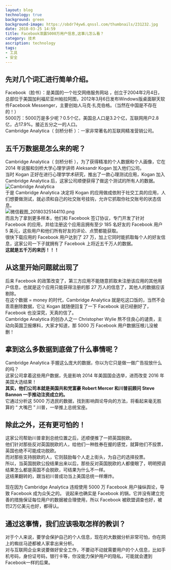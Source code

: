 ```yaml
---
layout: blog
technology: true
background: green
background-image: https://obdr74yw6.qnssl.com/thumbnails/231232.jpg
date: 2018-03-25 14:59
title: Facebook泄露5000万用户信息,这事儿怎么看？
category: 技术
ascription: technology
tags:
- 工具
- 安全
---
```


## 先对几个词汇进行简单介绍。 ##  
Facebook（脸书）：是美国的一个社交网络服务网站 ，创立于2004年2月4日，总部位于美国加利福尼亚州帕拉阿图，2012年3月6日发布Windows版桌面聊天软件Facebook Messenger，主要创始人马克·扎克伯格。（当然在中国是不存在的！）  
5000万：5000万是多少呢？0.5个亿，美国总人口是3.2个亿，互联网用户2.8亿，占17.9%。接近五分之一的人口。  
Cambridge Analytica（ 剑桥分析 ）：一家非常著名的互联网精准营销公司。  

## 五千万数据是怎么来的呢？ ##    
Cambridge Analytica（ 剑桥分析 ），为了获得精准的个人数据和个人画像，它在 2014 年说服和剑桥大学心理学讲师 Aleksandr Kogan 加入他们公司。  
当时 Kogan 正好在进行心理学学术研究，推出了一款心理测试应用，Kogan 加入 Cambridge Analytica 后，这家公司顺便获得了做这个测试的所有人的数据。  
![Cambridge Analytica](https://i.loli.net/2018/03/25/5ab743a20669b.png)  
于是 Cambridge Analytica 决定将 Kogan 的应用做成依附于社交工具的应用，人们想要做测试，就必须和自己的社交账号挂钩，允许它抓取你社交账号的状态信息。  
![微信截图_20180325144110.png](https://i.loli.net/2018/03/25/5ab74447df5eb.png)  
而且为了拿到更多样本，他们和 Facebook 签订协议，专门开发了针对 Facebook 的应用，并给注册这个应用且拥有至少 185 名好友的 Facebook 用户 5 美元，这些用户和他们所有好友的评论、点赞都能获取。  
很快下载应用的 Facebook 用户达到了 27 万，加上它同时能抓取每个人的好友信息，这家公司一下子就拥有了 Facebook 上将近五千万人的数据。  
**这就是五千万的来历！！！**  
 
## 从这里开始问题就出现了 ##  
后来 Facebook 的政策改变了，第三方应用不能随意抓取未注册该应用的其他用户信息，也就是这个应用只能获得注册的那 27 万人的信息了，其他人的数据应该剔除。  
在这个数据 = money 的时代，Cambridge Analytica 就是吃这口饭的，当然不会乖乖删除数据，它让 Kogan 就随便回复了一下 Facebook 说已经删好了，Facebook 也没深究，天真的信了。  
Cambridge Analytica 的创办人之一 Christopher Wylie 熬不住良心的谴责，主动向英国卫报爆料，大家才知道，那 5000 万 Facebook 用户数据压根儿没被删！  

## 拿到这么多数据到底做了什么事情呢？ ##  
Cambridge Analytica 手握这么庞大的数据，你以为它只是做一做广告投放什么的吗？  
这家公司拿着这些用户数据，先是影响 2014 年美国国会选举，进而改变 2016 年美国大选结果！  
**其实，他们公司本就是美国共和党富豪 Robert Mercer 和川普前顾问 Steve Bannon 一手推动注资成立的。**  
它通过分析这 5000 万选民的数据，找到影响舆论导向的方法，将看起来毫无胜算的 “ 大嘴巴 ” 川普，一举推上总统宝座。  

## 除此之外，还有更可怕的！ ##  
这家公司帮助川普拿到总统位置之后，还顺便推了一把英国脱欧。  
他们针对那些反对英国脱欧的人，给他们一种胜券在握的感觉，就算他们不投票，英国也绝不可能成功脱欧。  
而对那些支持脱欧的人，它则鼓励每个人走上街头，为自己的选择投票。  
所以，当英国脱欧公投结果出来以后，那些反对英国脱欧的人都傻眼了，明明预调结果怎么都是英国不会脱欧，可结果为什么不一样。  
这结果翻转的，跟当初川普成功当上美国总统一样爆炸。  


现在因为 Cambridge Analytica 违规使用 5000 万 Facebook 用户操纵舆论，导致 Facebook 成为众矢之的。
说起来也确实是 Facebook 的锅，它并没有建立完善的措施保证每位用户的数据被合理使用，所以 Facebook 被欧盟调查也好，被罚2万亿美元也好，都得认。  

## 通过这事情，我们应该吸取怎样的教训？ ##  
对于个人来说，要学会保护自己的个人信息，现在的大数据分析非常可怕，你在网上的蜘丝马迹都被人家拿出来分析。   
对与互联网企业来说要做好安全工作，不要动不动就需要用户的个人信息，比如手机号码，身份证号码，银行卡等，你没能力保护用户的隐私，可能就会遭到Facebook一样的后果。